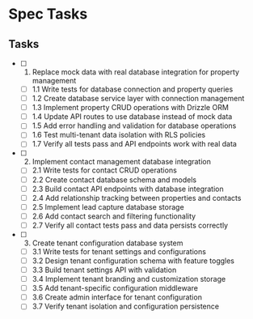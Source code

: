 # Spec Tasks

## Tasks

- [ ] 1. Replace mock data with real database integration for property management
  - [ ] 1.1 Write tests for database connection and property queries
  - [ ] 1.2 Create database service layer with connection management
  - [ ] 1.3 Implement property CRUD operations with Drizzle ORM
  - [ ] 1.4 Update API routes to use database instead of mock data
  - [ ] 1.5 Add error handling and validation for database operations
  - [ ] 1.6 Test multi-tenant data isolation with RLS policies
  - [ ] 1.7 Verify all tests pass and API endpoints work with real data

- [ ] 2. Implement contact management database integration
  - [ ] 2.1 Write tests for contact CRUD operations
  - [ ] 2.2 Create contact database schema and models
  - [ ] 2.3 Build contact API endpoints with database integration
  - [ ] 2.4 Add relationship tracking between properties and contacts
  - [ ] 2.5 Implement lead capture database storage
  - [ ] 2.6 Add contact search and filtering functionality
  - [ ] 2.7 Verify all contact tests pass and data persists correctly

- [ ] 3. Create tenant configuration database system
  - [ ] 3.1 Write tests for tenant settings and configurations
  - [ ] 3.2 Design tenant configuration schema with feature toggles
  - [ ] 3.3 Build tenant settings API with validation
  - [ ] 3.4 Implement tenant branding and customization storage
  - [ ] 3.5 Add tenant-specific configuration middleware
  - [ ] 3.6 Create admin interface for tenant configuration
  - [ ] 3.7 Verify tenant isolation and configuration persistence